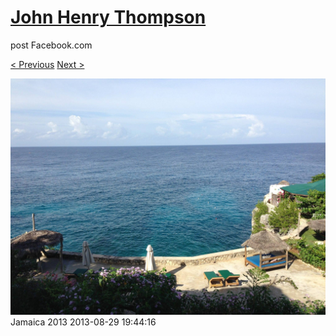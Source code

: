 # [John Henry Thompson](../README.md)
post Facebook.com

[< Previous](2013-08-29-48.md) [Next >](2013-08-29-50.md)

[![](../media/2013-08-29/Jamaica-2060.jpg)](../README.md)
Jamaica 2013
2013-08-29 19:44:16